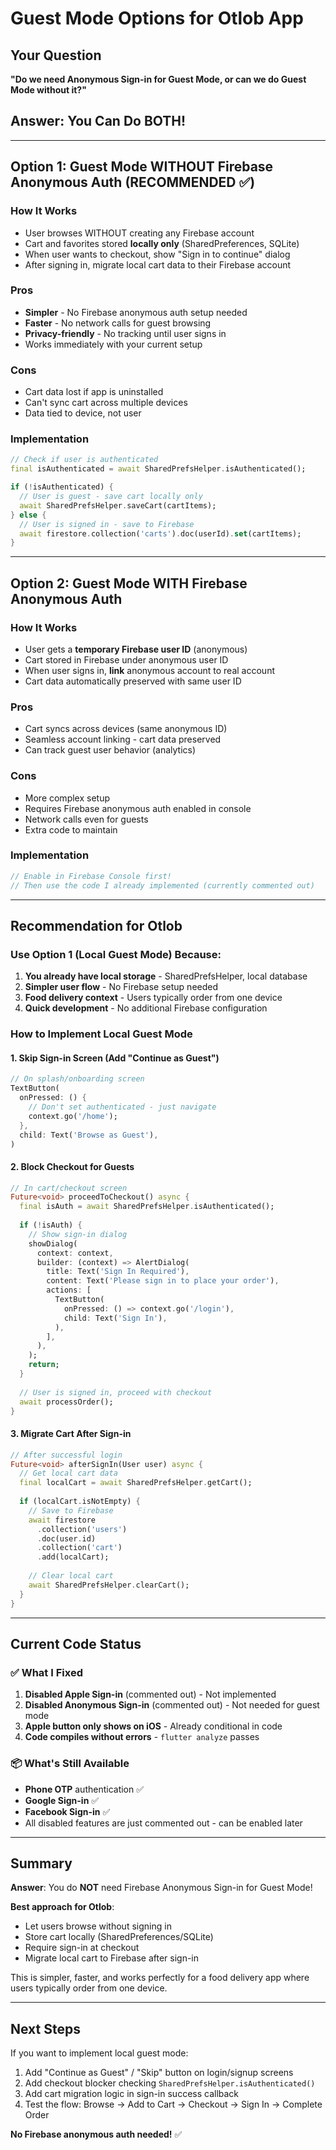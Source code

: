 # Guest Mode Options for Otlob App

## Your Question
**"Do we need Anonymous Sign-in for Guest Mode, or can we do Guest Mode without it?"**

## Answer: You Can Do BOTH!

---

## Option 1: Guest Mode WITHOUT Firebase Anonymous Auth (RECOMMENDED ✅)

### How It Works
- User browses WITHOUT creating any Firebase account
- Cart and favorites stored **locally only** (SharedPreferences, SQLite)
- When user wants to checkout, show "Sign in to continue" dialog
- After signing in, migrate local cart data to their Firebase account

### Pros
- **Simpler** - No Firebase anonymous auth setup needed
- **Faster** - No network calls for guest browsing
- **Privacy-friendly** - No tracking until user signs in
- Works immediately with your current setup

### Cons
- Cart data lost if app is uninstalled
- Can't sync cart across multiple devices
- Data tied to device, not user

### Implementation
```dart
// Check if user is authenticated
final isAuthenticated = await SharedPrefsHelper.isAuthenticated();

if (!isAuthenticated) {
  // User is guest - save cart locally only
  await SharedPrefsHelper.saveCart(cartItems);
} else {
  // User is signed in - save to Firebase
  await firestore.collection('carts').doc(userId).set(cartItems);
}
```

---

## Option 2: Guest Mode WITH Firebase Anonymous Auth

### How It Works
- User gets a **temporary Firebase user ID** (anonymous)
- Cart stored in Firebase under anonymous user ID
- When user signs in, **link** anonymous account to real account
- Cart data automatically preserved with same user ID

### Pros
- Cart syncs across devices (same anonymous ID)
- Seamless account linking - cart data preserved
- Can track guest user behavior (analytics)

### Cons
- More complex setup
- Requires Firebase anonymous auth enabled in console
- Network calls even for guests
- Extra code to maintain

### Implementation
```dart
// Enable in Firebase Console first!
// Then use the code I already implemented (currently commented out)
```

---

## Recommendation for Otlob

### Use **Option 1** (Local Guest Mode) Because:

1. **You already have local storage** - SharedPrefsHelper, local database
2. **Simpler user flow** - No Firebase setup needed
3. **Food delivery context** - Users typically order from one device
4. **Quick development** - No additional Firebase configuration

### How to Implement Local Guest Mode

#### 1. Skip Sign-in Screen (Add "Continue as Guest")
```dart
// On splash/onboarding screen
TextButton(
  onPressed: () {
    // Don't set authenticated - just navigate
    context.go('/home');
  },
  child: Text('Browse as Guest'),
)
```

#### 2. Block Checkout for Guests
```dart
// In cart/checkout screen
Future<void> proceedToCheckout() async {
  final isAuth = await SharedPrefsHelper.isAuthenticated();
  
  if (!isAuth) {
    // Show sign-in dialog
    showDialog(
      context: context,
      builder: (context) => AlertDialog(
        title: Text('Sign In Required'),
        content: Text('Please sign in to place your order'),
        actions: [
          TextButton(
            onPressed: () => context.go('/login'),
            child: Text('Sign In'),
          ),
        ],
      ),
    );
    return;
  }
  
  // User is signed in, proceed with checkout
  await processOrder();
}
```

#### 3. Migrate Cart After Sign-in
```dart
// After successful login
Future<void> afterSignIn(User user) async {
  // Get local cart data
  final localCart = await SharedPrefsHelper.getCart();
  
  if (localCart.isNotEmpty) {
    // Save to Firebase
    await firestore
      .collection('users')
      .doc(user.id)
      .collection('cart')
      .add(localCart);
      
    // Clear local cart
    await SharedPrefsHelper.clearCart();
  }
}
```

---

## Current Code Status

### ✅ What I Fixed
1. **Disabled Apple Sign-in** (commented out) - Not implemented
2. **Disabled Anonymous Sign-in** (commented out) - Not needed for guest mode
3. **Apple button only shows on iOS** - Already conditional in code
4. **Code compiles without errors** - `flutter analyze` passes

### 📦 What's Still Available
- **Phone OTP** authentication ✅
- **Google Sign-in** ✅
- **Facebook Sign-in** ✅
- All disabled features are just commented out - can be enabled later

---

## Summary

**Answer**: You do **NOT** need Firebase Anonymous Sign-in for Guest Mode!

**Best approach for Otlob**: 
- Let users browse without signing in
- Store cart locally (SharedPreferences/SQLite)
- Require sign-in at checkout
- Migrate local cart to Firebase after sign-in

This is simpler, faster, and works perfectly for a food delivery app where users typically order from one device.

---

## Next Steps

If you want to implement local guest mode:

1. Add "Continue as Guest" / "Skip" button on login/signup screens
2. Add checkout blocker checking `SharedPrefsHelper.isAuthenticated()`
3. Add cart migration logic in sign-in success callback
4. Test the flow: Browse → Add to Cart → Checkout → Sign In → Complete Order

**No Firebase anonymous auth needed!** ✅
